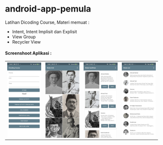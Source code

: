 # android-app-pemula
Latihan Dicoding Course, Materi memuat :
- Intent, Intent Implisit dan Explisit
- View Group
- Recycler View
 
 #### Screenshoot Aplikasi :
 <table style="width:100%">
  <tr>
    <th><img src="https://github.com/hudaputrasantosa/android-app-pemula/blob/master/app/src/main/res/drawable/home.jpg"/></th>
    <th><img src="https://github.com/hudaputrasantosa/android-app-pemula/blob/master/app/src/main/res/drawable/grid.jpg"/></th>
    <th><img src="https://github.com/hudaputrasantosa/android-app-pemula/blob/master/app/src/main/res/drawable/cardview.jpg"/></th>
    <th><img src="https://github.com/hudaputrasantosa/android-app-pemula/blob/master/app/src/main/res/drawable/rv-1.jpg"/></th>
  </tr>
 </table>
